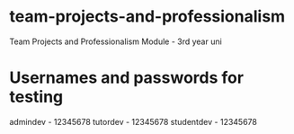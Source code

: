 # team-projects-and-professionalism
Team Projects and Professionalism Module - 3rd year uni

# Usernames and passwords for testing

admindev - 12345678
tutordev - 12345678
studentdev - 12345678
